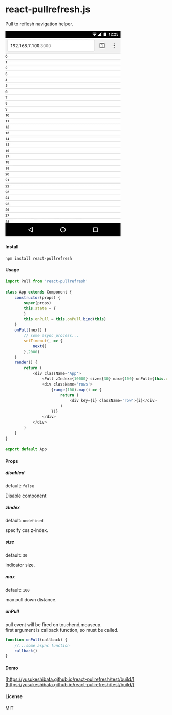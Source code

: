 # react-pullrefresh.js

Pull to reflesh navigation helper.

![](/2016_08_08_12_25_46_12_27_22.gif?raw=true)

#### Install

`npm install react-pullrefresh`

#### Usage

```javascript
import Pull from 'react-pullrefresh'

class App extends Component {
	constructor(props) {
		super(props)
		this.state = {
		}
		this.onPull = this.onPull.bind(this)
	}
	onPull(next) {
		// some async process...
		setTimeout(_ => {
			next()
		},2000)
	}
	render() {
		return (
			<div className='App'>
				<Pull zIndex={10000} size={30} max={100} onPull={this.onPull} />
				<div className='rows'>
					{range(100).map(i => {
						return (
							<div key={i} className='row'>{i}</div>
						)
					})}
				</div>
			</div>
		)
	}
}

export default App
```

#### Props

##### disabled
default: `false`

Disable component

##### zIndex
default: `undefined`

specify css z-index.

##### size
default: `30`

indicator size.

##### max
default: `100`

max pull down distance.

##### onPull

pull event will be fired on touchend,mouseup.  
first argument is callback function, so must be called.  

```javascript
function onPull(callback) {
	//...some async function
	callback()
}
```

#### Demo

[https://yusukeshibata.github.io/react-pullrefresh/test/build/](https://yusukeshibata.github.io/react-pullrefresh/test/build/)


#### License

MIT
